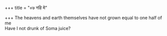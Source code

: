 +++
title = "०७ नहि मे"

+++
The heavens and earth themselves have not grown equal to one half of me  
     Have I not drunk of Soma juice?